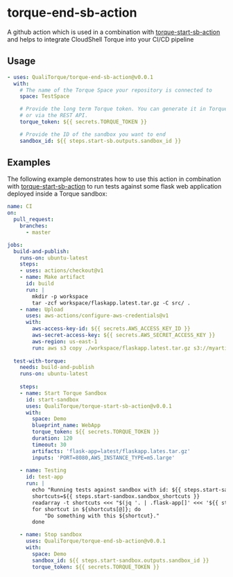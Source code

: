 # torque-end-sb-action

A github action which is used in a combination with [torque-start-sb-action](https://github.com/QualiTorque/torque-start-sb-action) and helps to integrate CloudShell Torque into your CI/CD pipeline

## Usage

```yaml
- uses: QualiTorque/torque-end-sb-action@v0.0.1
  with:
    # The name of the Torque Space your repository is connected to
    space: TestSpace

    # Provide the long term Torque token. You can generate it in Torque > Settings > Integrations
    # or via the REST API.
    torque_token: ${{ secrets.TORQUE_TOKEN }}

    # Provide the ID of the sandbox you want to end
    sandbox_id: ${{ steps.start-sb.outputs.sandbox_id }}
```

## Examples

The following example demonstrates how to use this action in combination with [torque-start-sb-action](https://github.com/QualiTorque/torque-start-sb-action) to run tests against some flask web application deployed inside a Torque sandbox:

```yaml
name: CI
on:
  pull_request:
    branches:
      - master

jobs:
  build-and-publish:
    runs-on: ubuntu-latest
    steps:
    - uses: actions/checkout@v1
    - name: Make artifact
      id: build
      run: |
        mkdir -p workspace
        tar -zcf workspace/flaskapp.latest.tar.gz -C src/ .
    - name: Upload
      uses: aws-actions/configure-aws-credentials@v1
      with:
        aws-access-key-id: ${{ secrets.AWS_ACCESS_KEY_ID }}
        aws-secret-access-key: ${{ secrets.AWS_SECRET_ACCESS_KEY }}
        aws-region: us-east-1
        run: aws s3 copy ./workspace/flaskapp.latest.tar.gz s3://myartifacts/latest
        
  test-with-torque:
    needs: build-and-publish
    runs-on: ubuntu-latest
    
    steps:
    - name: Start Torque Sandbox
      id: start-sandbox
      uses: QualiTorque/torque-start-sb-action@v0.0.1
      with:
        space: Demo
        blueprint_name: WebApp
        torque_token: ${{ secrets.TORQUE_TOKEN }}
        duration: 120
        timeout: 30
        artifacts: 'flask-app=latest/flaskapp.lates.tar.gz'
        inputs: 'PORT=8080,AWS_INSTANCE_TYPE=m5.large'
    
    - name: Testing
      id: test-app
      run: |
        echo "Running tests against sandbox with id: ${{ steps.start-sandbox.outputs.sandbox_id }}
        shortcuts=${{ steps.start-sandbox.sandbox_shortcuts }}
        readarray -t shortcuts <<< "$(jq '. | .flask-app[]' <<< '${{ steps.start-sandbox.sandbox_shortcuts }}')"
        for shortcut in ${shortcuts[@]}; do
            "Do something with this ${shortcut}."
        done

    - name: Stop sandbox
      uses: QualiTorque/torque-end-sb-action@v0.0.1
      with:
        space: Demo
        sandbox_id: ${{ steps.start-sandbox.outputs.sandbox_id }}
        torque_token: ${{ secrets.TORQUE_TOKEN }} 
```
